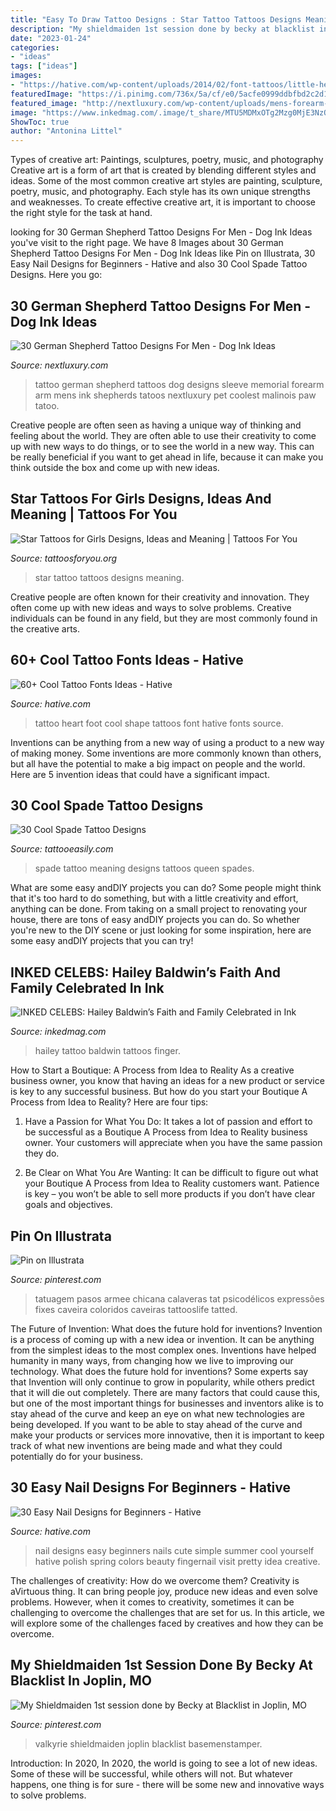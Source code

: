 ```yaml
---
title: "Easy To Draw Tattoo Designs : Star Tattoo Tattoos Designs Meaning"
description: "My shieldmaiden 1st session done by becky at blacklist in joplin, mo"
date: "2023-01-24"
categories:
- "ideas"
tags: ["ideas"]
images:
- "https://hative.com/wp-content/uploads/2014/02/font-tattoos/little-heart-shape-foot-tattoo-7.jpg"
featuredImage: "https://i.pinimg.com/736x/5a/cf/e0/5acfe0999ddbfbd2c2d1a42da43e8d95--valkyrie-tattoo-best-tattoo-designs.jpg"
featured_image: "http://nextluxury.com/wp-content/uploads/mens-forearm-sleeve-shaded-german-shepherd-memorial-tattoo-ideas.jpg"
image: "https://www.inkedmag.com/.image/t_share/MTU5MDMxOTg2Mzg0MjE3NzQ5/hailey-baldwin-finger-tattoo.jpg"
ShowToc: true
author: "Antonina Littel"
---
```



Types of creative art: Paintings, sculptures, poetry, music, and photography
Creative art is a form of art that is created by blending different styles and ideas. Some of the most common creative art styles are painting, sculpture, poetry, music, and photography. Each style has its own unique strengths and weaknesses. To create effective creative art, it is important to choose the right style for the task at hand.

	

		
looking for 30 German Shepherd Tattoo Designs For Men - Dog Ink Ideas you've visit to the right page. We have 8 Images about 30 German Shepherd Tattoo Designs For Men - Dog Ink Ideas like Pin on Illustrata, 30 Easy Nail Designs for Beginners - Hative and also 30 Cool Spade Tattoo Designs. Here you go:
		
    
## 30 German Shepherd Tattoo Designs For Men - Dog Ink Ideas

<img loading=lazy src="http://nextluxury.com/wp-content/uploads/mens-forearm-sleeve-shaded-german-shepherd-memorial-tattoo-ideas.jpg" onerror="this.onerror=null;this.src='https://tse4.mm.bing.net/th?id=OIP.EVzrqSndGNaMbr0Wjv5puQHaJ3&amp;pid=15.1';" alt="30 German Shepherd Tattoo Designs For Men - Dog Ink Ideas">

_Source: nextluxury.com_

>tattoo german shepherd tattoos dog designs sleeve memorial forearm arm mens ink shepherds tatoos nextluxury pet coolest malinois paw tatoo. 

	

Creative people are often seen as having a unique way of thinking and feeling about the world. They are often able to use their creativity to come up with new ways to do things, or to see the world in a new way. This can be really beneficial if you want to get ahead in life, because it can make you think outside the box and come up with new ideas.

    
## Star Tattoos For Girls Designs, Ideas And Meaning | Tattoos For You

<img loading=lazy src="https://www.tattoosforyou.org/wp-content/uploads/2017/10/Star-Tattoo-Girl.jpg" onerror="this.onerror=null;this.src='https://tse1.mm.bing.net/th?id=OIP.3-utuIt-Z3rCVh8DhM8BJwHaJ4&amp;pid=15.1';" alt="Star Tattoos for Girls Designs, Ideas and Meaning | Tattoos For You">

_Source: tattoosforyou.org_

>star tattoo tattoos designs meaning. 

	

Creative people are often known for their creativity and innovation. They often come up with new ideas and ways to solve problems. Creative individuals can be found in any field, but they are most commonly found in the creative arts.

    
## 60+ Cool Tattoo Fonts Ideas - Hative

<img loading=lazy src="https://hative.com/wp-content/uploads/2014/02/font-tattoos/little-heart-shape-foot-tattoo-7.jpg" onerror="this.onerror=null;this.src='https://tse4.mm.bing.net/th?id=OIP.dqSvPpx2V5uS-2DAiCYt5QHaJ4&amp;pid=15.1';" alt="60+ Cool Tattoo Fonts Ideas - Hative">

_Source: hative.com_

>tattoo heart foot cool shape tattoos font hative fonts source. 

	

Inventions can be anything from a new way of using a product to a new way of making money. Some inventions are more commonly known than others, but all have the potential to make a big impact on people and the world. Here are 5 invention ideas that could have a significant impact.

    
## 30 Cool Spade Tattoo Designs

<img loading=lazy src="http://www.tattooeasily.com/wp-content/uploads/2013/08/spade-tattoo-20.jpg" onerror="this.onerror=null;this.src='https://tse1.mm.bing.net/th?id=OIP.FOGXTB2X2nKJESigU2StKAHaJ5&amp;pid=15.1';" alt="30 Cool Spade Tattoo Designs">

_Source: tattooeasily.com_

>spade tattoo meaning designs tattoos queen spades. 

	

What are some easy andDIY projects you can do?
Some people might think that it's too hard to do something, but with a little creativity and effort, anything can be done. From taking on a small project to renovating your house, there are tons of easy andDIY projects you can do. So whether you're new to the DIY scene or just looking for some inspiration, here are some easy andDIY projects that you can try!

    
## INKED CELEBS: Hailey Baldwin’s Faith And Family Celebrated In Ink

<img loading=lazy src="https://www.inkedmag.com/.image/t_share/MTU5MDMxOTg2Mzg0MjE3NzQ5/hailey-baldwin-finger-tattoo.jpg" onerror="this.onerror=null;this.src='https://tse1.mm.bing.net/th?id=OIP.l4wcPk974CJkWLvQP2W2cQHaLZ&amp;pid=15.1';" alt="INKED CELEBS: Hailey Baldwin’s Faith and Family Celebrated in Ink">

_Source: inkedmag.com_

>hailey tattoo baldwin tattoos finger. 

	

How to Start a Boutique: A Process from Idea to Reality
As a creative business owner, you know that having an ideas for a new product or service is key to any successful business. But how do you start your Boutique A Process from Idea to Reality? Here are four tips:
1. Have a Passion for What You Do: It takes a lot of passion and effort to be successful as a Boutique A Process from Idea to Reality business owner. Your customers will appreciate when you have the same passion they do.

2. Be Clear on What You Are Wanting: It can be difficult to figure out what your Boutique A Process from Idea to Reality customers want. Patience is key – you won’t be able to sell more products if you don’t have clear goals and objectives.


    
## Pin On Illustrata

<img loading=lazy src="https://i.pinimg.com/736x/d3/8a/d9/d38ad9fbc7a1064ac0d632ab31e1c882.jpg" onerror="this.onerror=null;this.src='https://tse3.mm.bing.net/th?id=OIP.I11A3oMUdnuHeno9En3jIQHaJ3&amp;pid=15.1';" alt="Pin on Illustrata">

_Source: pinterest.com_

>tatuagem pasos armee chicana calaveras tat psicodélicos expressões fixes caveira coloridos caveiras tattooslife tatted. 

	

The Future of Invention: What does the future hold for inventions?
Invention is a process of coming up with a new idea or invention. It can be anything from the simplest ideas to the most complex ones. Inventions have helped humanity in many ways, from changing how we live to improving our technology. What does the future hold for inventions? Some experts say that Invention will only continue to grow in popularity, while others predict that it will die out completely. There are many factors that could cause this, but one of the most important things for businesses and inventors alike is to stay ahead of the curve and keep an eye on what new technologies are being developed. If you want to be able to stay ahead of the curve and make your products or services more innovative, then it is important to keep track of what new inventions are being made and what they could potentially do for your business.

    
## 30 Easy Nail Designs For Beginners - Hative

<img loading=lazy src="https://hative.com/wp-content/uploads/2014/11/easy-nail-designs/10-easy-nail-designs-for-beginners.jpg" onerror="this.onerror=null;this.src='https://tse3.mm.bing.net/th?id=OIP.ecU7DHnwjSRTy89qLPMjcwHaKe&amp;pid=15.1';" alt="30 Easy Nail Designs for Beginners - Hative">

_Source: hative.com_

>nail designs easy beginners nails cute simple summer cool yourself hative polish spring colors beauty fingernail visit pretty idea creative. 

	

The challenges of creativity: How do we overcome them?
Creativity is aVirtuous thing. It can bring people joy, produce new ideas and even solve problems. However, when it comes to creativity, sometimes it can be challenging to overcome the challenges that are set for us. In this article, we will explore some of the challenges faced by creatives and how they can be overcome.

    
## My Shieldmaiden 1st Session Done By Becky At Blacklist In Joplin, MO

<img loading=lazy src="https://i.pinimg.com/736x/5a/cf/e0/5acfe0999ddbfbd2c2d1a42da43e8d95--valkyrie-tattoo-best-tattoo-designs.jpg" onerror="this.onerror=null;this.src='https://tse4.mm.bing.net/th?id=OIP.81Xl60BSnglvuoTzX8l7bgHaJ4&amp;pid=15.1';" alt="My Shieldmaiden 1st session done by Becky at Blacklist in Joplin, MO">

_Source: pinterest.com_

>valkyrie shieldmaiden joplin blacklist basemenstamper. 

	

Introduction: In 2020,
In 2020, the world is going to see a lot of new ideas. Some of these will be successful, while others will not. But whatever happens, one thing is for sure - there will be some new and innovative ways to solve problems.

